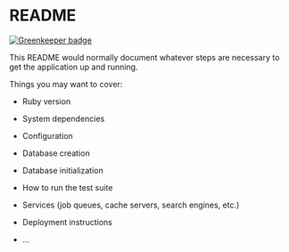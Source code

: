 # README

[![Greenkeeper badge](https://badges.greenkeeper.io/iSarCasm/crowd-phrase.svg)](https://greenkeeper.io/)

This README would normally document whatever steps are necessary to get the
application up and running.

Things you may want to cover:

* Ruby version

* System dependencies

* Configuration

* Database creation

* Database initialization

* How to run the test suite

* Services (job queues, cache servers, search engines, etc.)

* Deployment instructions

* ...
